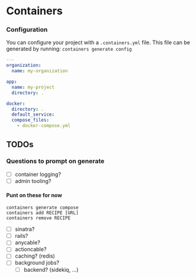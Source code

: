 # Containers

### Configuration

You can configure your project with a `.containers.yml` file.
This file can be generated by running: `containers generate config`

```yaml
---
organization:
  name: my-organization

app:
  name: my-project
  directory: .

docker:
  directory: .
  default_service:
  compose_files:
    - docker-compose.yml
```

## TODOs

### Questions to prompt on generate

- [ ] container logging?
- [ ] admin tooling?

#### Punt on these for now

```
containers generate compose
containers add RECIPE [URL]
containers remove RECIPE
```

- [ ] sinatra?
- [ ] rails?
- [ ] anycable?
- [ ] actioncable?
- [ ] caching? (redis)
- [ ] background jobs?
  - [ ] backend? (sidekiq, ...)
